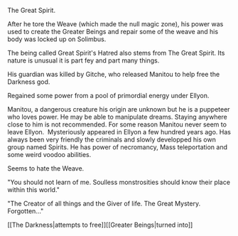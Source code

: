 The Great Spirit.

After he tore the Weave (which made the null magic zone), his power was used to create the Greater Beings and repair some of the weave and his body was locked up on Solimbus.

The being called Great Spirit's Hatred also stems from The Great Spirit. Its nature is unusual it is part fey and part many things.

His guardian was killed by Gitche, who released Manitou to help free the Darkness god.

Regained some power from a pool of primordial energy under Ellyon.

Manitou, a dangerous creature his origin are unknown but he is a puppeteer who loves power. He may be able to manipulate dreams. Staying anywhere close to him is not recommended. For some reason Manitou never seem to leave Ellyon. 
Mysteriously appeared in Ellyon a few hundred years ago. Has always been very friendly the criminals and slowly developped his own group named Spirits. He has power of necromancy, Mass teleportation and some weird voodoo abilities.

Seems to hate the Weave.

"You should not learn of me. Soulless monstrosities should know their place within this world."

"The Creator of all things and the Giver of life. The Great Mystery. Forgotten..."

[[The Darkness|attempts to free]][[Greater Beings|turned into]]